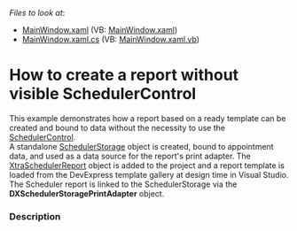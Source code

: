 <!-- default file list -->
*Files to look at*:

* [MainWindow.xaml](./CS/WpfApplication1/MainWindow.xaml) (VB: [MainWindow.xaml](./VB/WpfApplication1/MainWindow.xaml))
* [MainWindow.xaml.cs](./CS/WpfApplication1/MainWindow.xaml.cs) (VB: [MainWindow.xaml.vb](./VB/WpfApplication1/MainWindow.xaml.vb))
<!-- default file list end -->
# How to create a report without visible SchedulerControl


<p>This example demonstrates how a report based on a ready template can be created and bound to data without the necessity to use the <a href="http://documentation.devexpress.com/#WPF/clsDevExpressXpfSchedulerSchedulerControltopic"><u>SchedulerControl</u></a>.<br />
A standalone <a href="http://documentation.devexpress.com/#WPF/clsDevExpressXpfSchedulerSchedulerStoragetopic"><u>SchedulerStorage</u></a> object is created, bound to appointment data, and used as a data source for the report's print adapter. The <a href="http://documentation.devexpress.com/#WindowsForms/clsDevExpressXtraSchedulerReportingXtraSchedulerReporttopic"><u>XtraSchedulerReport</u></a> object is added to the project and a report template is loaded from the DevExpress template gallery at design time in Visual Studio. The Scheduler report is linked to the SchedulerStorage via the <strong>DXSchedulerStoragePrintAdapter</strong> object.</p>


<h3>Description</h3>

<p><br />
</p>

<br/>


